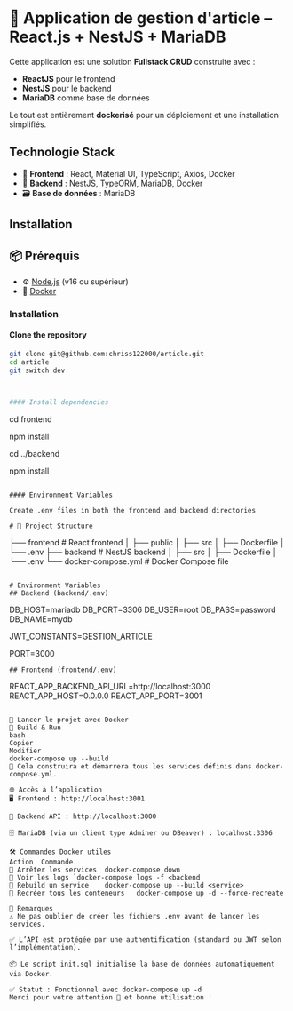 
# 🧾 Application de gestion d'article – React.js + NestJS + MariaDB

Cette application est une solution **Fullstack CRUD** construite avec :
- **ReactJS** pour le frontend
- **NestJS** pour le backend
- **MariaDB** comme base de données

Le tout est entièrement **dockerisé** pour un déploiement et une installation simplifiés.


## Technologie Stack

- 🎨 **Frontend** : React, Material UI, TypeScript, Axios, Docker  
- 🧠 **Backend** : NestJS, TypeORM, MariaDB, Docker  
- 🗃️ **Base de données** : MariaDB

## Installation

## 📦 Prérequis

- ⚙️ [Node.js](https://nodejs.org/) (v16 ou supérieur)  
- 🐳 [Docker](https://www.docker.com/)

### Installation

#### Clone the repository

```bash
git clone git@github.com:chriss122000/article.git
cd article
git switch dev



#### Install dependencies

```
cd frontend

npm install

cd ../backend

npm install
```

#### Environment Variables

Create .env files in both the frontend and backend directories

# 🧭 Project Structure

```
├── frontend                # React frontend
│   ├── public
│   ├── src
│   ├── Dockerfile
│   └── .env
├── backend                 # NestJS backend
│   ├── src
│   ├── Dockerfile
│   └── .env
└── docker-compose.yml      # Docker Compose file


```

# Environment Variables
## Backend (backend/.env)
```
DB_HOST=mariadb
DB_PORT=3306
DB_USER=root
DB_PASS=password
DB_NAME=mydb

JWT_CONSTANTS=GESTION_ARTICLE

PORT=3000
```
## Frontend (frontend/.env)
```
REACT_APP_BACKEND_API_URL=http://localhost:3000
REACT_APP_HOST=0.0.0.0
REACT_APP_PORT=3001

```

🐳 Lancer le projet avec Docker
🔧 Build & Run
bash
Copier
Modifier
docker-compose up --build
📌 Cela construira et démarrera tous les services définis dans docker-compose.yml.

🌐 Accès à l’application
🖥️ Frontend : http://localhost:3001

🧩 Backend API : http://localhost:3000

🗄️ MariaDB (via un client type Adminer ou DBeaver) : localhost:3306

🛠️ Commandes Docker utiles
Action	Commande
🔻 Arrêter les services	docker-compose down
🧾 Voir les logs	`docker-compose logs -f <backend
🔁 Rebuild un service	docker-compose up --build <service>
🔁 Recréer tous les conteneurs	docker-compose up -d --force-recreate

📝 Remarques
⚠️ Ne pas oublier de créer les fichiers .env avant de lancer les services.

✅ L’API est protégée par une authentification (standard ou JWT selon l’implémentation).

📦 Le script init.sql initialise la base de données automatiquement via Docker.

✅ Statut : Fonctionnel avec docker-compose up -d
Merci pour votre attention 🙏 et bonne utilisation !